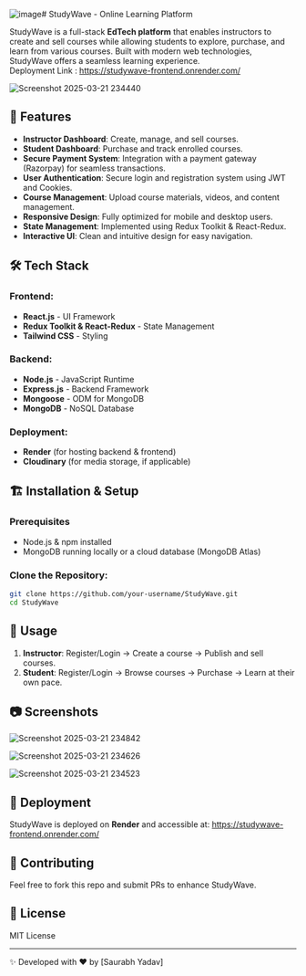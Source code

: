 ![image](https://github.com/user-attachments/assets/ff7be733-90c4-4a90-83e0-6e9825f6809a)# StudyWave - Online Learning Platform

StudyWave is a full-stack **EdTech platform** that enables instructors to create and sell courses while allowing students to explore, purchase, and learn from various courses. Built with modern web technologies, StudyWave offers a seamless learning experience.                                                                          
Deployment Link : https://studywave-frontend.onrender.com/

![Screenshot 2025-03-21 234440](https://github.com/user-attachments/assets/efaf83ae-deec-40c6-b11e-5f87ee25d63d)

## 🚀 Features
- **Instructor Dashboard**: Create, manage, and sell courses.
- **Student Dashboard**: Purchase and track enrolled courses.
- **Secure Payment System**: Integration with a payment gateway (Razorpay) for seamless transactions.
- **User Authentication**: Secure login and registration system using JWT and Cookies.
- **Course Management**: Upload course materials, videos, and content management.
- **Responsive Design**: Fully optimized for mobile and desktop users.
- **State Management**: Implemented using Redux Toolkit & React-Redux.
- **Interactive UI**: Clean and intuitive design for easy navigation.

## 🛠️ Tech Stack
### Frontend:
- **React.js** - UI Framework
- **Redux Toolkit & React-Redux** - State Management
- **Tailwind CSS** - Styling

### Backend:
- **Node.js** - JavaScript Runtime
- **Express.js** - Backend Framework
- **Mongoose** - ODM for MongoDB
- **MongoDB** - NoSQL Database

### Deployment:
- **Render** (for hosting backend & frontend)
- **Cloudinary** (for media storage, if applicable)

## 🏗️ Installation & Setup
### Prerequisites
- Node.js & npm installed
- MongoDB running locally or a cloud database (MongoDB Atlas)

### Clone the Repository:
```sh
git clone https://github.com/your-username/StudyWave.git
cd StudyWave
```

## 📌 Usage
1. **Instructor**: Register/Login -> Create a course -> Publish and sell courses.
2. **Student**: Register/Login -> Browse courses -> Purchase -> Learn at their own pace.

## 📷 Screenshots
![Screenshot 2025-03-21 234842](https://github.com/user-attachments/assets/11732bba-0007-4b12-8561-76aad5cf1c12)

![Screenshot 2025-03-21 234626](https://github.com/user-attachments/assets/72b56dc2-f18d-48f1-8a3c-bff82e3a7d5e)

![Screenshot 2025-03-21 234523](https://github.com/user-attachments/assets/17842887-cdf6-4025-92a5-fda9737b4db9)

## 🚀 Deployment
StudyWave is deployed on **Render** and accessible at:
https://studywave-frontend.onrender.com/

## 🤝 Contributing
Feel free to fork this repo and submit PRs to enhance StudyWave.

## 📜 License
MIT License

---

✨ Developed with ❤️ by [Saurabh Yadav]



